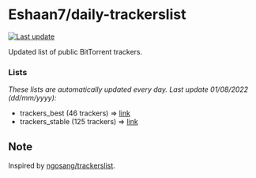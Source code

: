 
# Eshaan7/daily-trackerslist 

[![Last update](https://img.shields.io/badge/Last%20update-01/08/2022-blue.svg)](#)

Updated list of public BitTorrent trackers.

### Lists
*These lists are automatically updated every day. Last update 01/08/2022 (_dd/mm/yyyy_):*

* trackers_best (46 trackers) => [link](https://raw.githubusercontent.com/eshaan7/daily-trackerslist/master/trackers_best.txt)
* trackers_stable (125 trackers) => [link](https://raw.githubusercontent.com/eshaan7/daily-trackerslist/master/trackers_stable.txt)

## Note

Inspired by [ngosang/trackerslist](https://github.com/ngosang/trackerslist).
